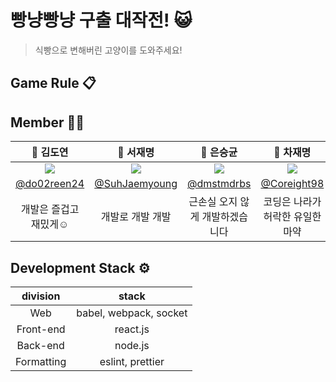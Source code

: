 # 빵냥빵냥 구출 대작전! 😺 

> 식빵으로 변해버린 고양이를 도와주세요!

## Game Rule 📋



## Member 🐱‍💻

|                         🍞 김도연                          |                         🥦 서재명                          |                         💪 은승균                         |                         🎸 차재명                          |
| :-------------------------------------------------------: | :-------------------------------------------------------: | :------------------------------------------------------: | :-------------------------------------------------------: |
| ![](https://avatars.githubusercontent.com/u/50297117?v=4) | ![](https://avatars.githubusercontent.com/u/51395532?v=4) | ![](https://avatars.githubusercontent.com/u/2215762?v=4) | ![](https://avatars.githubusercontent.com/u/38166372?v=4) |
|       [@do02reen24](https://github.com/do02reen24)        |     [@SuhJaemyoung](https://github.com/SuhJaemyoung)      |        [@dmstmdrbs](https://github.com/dmstmdrbs)        |       [@Coreight98](https://github.com/Coreight98)        |
|                   개발은 즐겁고 재밌게☺                   |                     개발로 개발 개발                      |             근손실 오지 않게 개발하겠습니다              |             코딩은 나라가 허락한 유일한 마약              |



## Development Stack ⚙️

|  division  |         stack          |
| :--------: | :--------------------: |
|    Web     | babel, webpack, socket |
| Front-end  |         react.js         |
|  Back-end  |        node.js         |
| Formatting |    eslint, prettier    |

